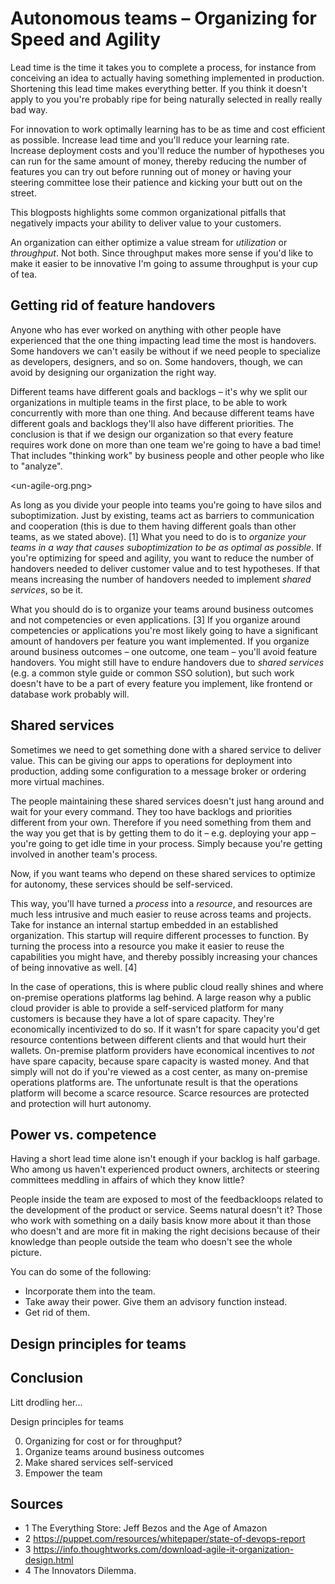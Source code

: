 Autonomous teams – Organizing for Speed and Agility
===================================================

Lead time is the time it takes you to complete a process, for instance from conceiving an idea to actually having something implemented in production. Shortening this lead time makes everything better. If you think it doesn't apply to you you're probably ripe for being naturally selected in really really bad way.

For innovation to work optimally learning has to be as time and cost efficient as possible. Increase lead time and you'll reduce your learning rate. Increase deployment costs and you'll reduce the number of hypotheses you can run for the same amount of money, thereby reducing the number of features you can try out before running out of money or having your steering committee lose their patience and kicking your butt out on the street.

This blogposts highlights some common organizational pitfalls that negatively impacts your ability to deliver value to your customers.

An organization can either optimize a value stream for _utilization_ or _throughput_. Not both. Since throughput makes more sense if you'd like to make it easier to be innovative I'm going to assume throughput is your cup of tea.


Getting rid of feature handovers
--------------------------------

Anyone who has ever worked on anything with other people have experienced that the one thing impacting lead time the most is handovers. Some handovers we can't easily be without if we need people to specialize as developers, designers, and so on. Some handovers, though, we can avoid by designing our organization the right way.

Different teams have different goals and backlogs – it's why we split our organizations in multiple teams in the first place, to be able to work concurrently with more than one thing. And because different teams have different goals and backlogs they'll also have different priorities. The conclusion is that if we design our organization so that every feature requires work done on more than one team we're going to have a bad time! That includes "thinking work" by business people and other people who like to "analyze".

<un-agile-org.png>

As long as you divide your people into teams you're going to have silos and suboptimization. Just by existing, teams act as barriers to communication and cooperation (this is due to them having different goals than other teams, as we stated above). [1] What you need to do is to _organize your teams in a way that causes suboptimization to be as optimal as possible_. If you're optimizing for speed and agility, you want to reduce the number of handovers needed to deliver customer value and to test hypotheses. If that means increasing the number of handovers needed to implement _shared services_, so be it.

What you should do is to organize your teams around business outcomes and not competencies or even applications. [3] If you organize around competencies or applications you're most likely going to have a significant amount of handovers per feature you want implemented. If you organize around business outcomes – one outcome, one team – you'll avoid feature handovers. You might still have to endure handovers due to _shared services_ (e.g. a common style guide or common SSO solution), but such work doesn't have to be a part of every feature you implement, like frontend or database work probably will.


Shared services
---------------

Sometimes we need to get something done with a shared service to deliver value. This can be giving our apps to operations for deployment into production, adding some configuration to a message broker or ordering more virtual machines.

The people maintaining these shared services doesn't just hang around and wait for your every command. They too have backlogs and priorities different from your own. Therefore if you need something from them and the way you get that is by getting them to do it – e.g. deploying your app – you're going to get idle time in your process. Simply because you're getting involved in another team's process.

Now, if you want teams who depend on these shared services to optimize for autonomy, these services should be self-serviced.

This way, you'll have turned a _process_ into a _resource_, and resources are much less intrusive and much easier to reuse across teams and projects. Take for instance an internal startup embedded in an established organization. This startup will require different processes to function. By turning the process into a resource you make it easier to reuse the capabilities you might have, and thereby possibly increasing your chances of being innovative as well. [4]

In the case of operations, this is where public cloud really shines and where on-premise operations platforms lag behind. A large reason why a public cloud provider is able to provide a self-serviced platform for many customers is because they have a lot of spare capacity. They're economically incentivized to do so. If it wasn't for spare capacity you'd get resource contentions between different clients and that would hurt their wallets. On-premise platform providers have economical incentives to _not_ have spare capacity, because spare capacity is wasted money. And that simply will not do if you're viewed as a cost center, as many on-premise operations platforms are. The unfortunate result is that the operations platform will become a scarce resource. Scarce resources are protected and protection will hurt autonomy.


Power vs. competence
--------------------

Having a short lead time alone isn't enough if your backlog is half garbage. Who among us haven't experienced product owners, architects or steering committees meddling in affairs of which they know little?

People inside the team are exposed to most of the feedbackloops related to the development of the product or service. Seems natural doesn't it? Those who work with something on a daily basis know more about it than those who doesn't and are more fit in making the right decisions because of their knowledge than people outside the team who doesn't see the whole picture.

You can do some of the following:
- Incorporate them into the team.
- Take away their power. Give them an advisory function instead.
- Get rid of them.


Design principles for teams
---------------------------




Conclusion
----------

Litt drodling her...

Design principles for teams

0. Organizing for cost or for throughput?
1. Organize teams around business outcomes
2. Make shared services self-serviced
3. Empower the team


Sources
-------

- 1 The Everything Store: Jeff Bezos and the Age of Amazon
- 2 https://puppet.com/resources/whitepaper/state-of-devops-report
- 3 https://info.thoughtworks.com/download-agile-it-organization-design.html
- 4 The Innovators Dilemma.
